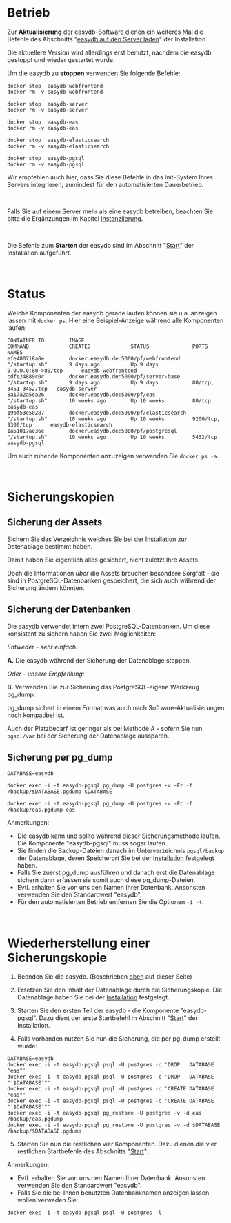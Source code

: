 # Betrieb
Zur **Aktualisierung** der easydb-Software dienen ein weiteres Mal die Befehle des Abschnitts "[easydb auf den Server laden](/sysadmin/installation/installation.md#easydb-auf-den-server-laden)" der Installation.

Die aktuellere Version wird allerdings erst benutzt, nachdem die easydb gestoppt und wieder gestartet wurde.

Um die easydb zu **stoppen** verwenden Sie folgende Befehle:

~~~~
docker stop  easydb-webfrontend
docker rm -v easydb-webfrontend

docker stop  easydb-server
docker rm -v easydb-server

docker stop  easydb-eas
docker rm -v easydb-eas

docker stop  easydb-elasticsearch
docker rm -v easydb-elasticsearch

docker stop  easydb-pgsql
docker rm -v easydb-pgsql
~~~~

Wir empfehlen auch hier, dass Sie diese Befehle in das Init-System Ihres Servers integrieren, zumindest für den automatisierten Dauerbetrieb.

&nbsp;

Falls Sie auf einem Server mehr als eine easydb betreiben, beachten Sie bitte die Ergänzungen im Kapitel [Instanziierung](/sysadmin/instances/instances.md#stop).

&nbsp;

Die Befehle zum **Starten** der easydb sind im Abschnitt  "[Start](/sysadmin/installation/installation.md#start)" der Installation aufgeführt.

&nbsp;

# Status

Welche Komponenten der easydb gerade laufen können sie u.a. anzeigen lassen mit `docker ps`. Hier eine Beispiel-Anzeige während alle Komponenten laufen:

~~~~
CONTAINER ID        IMAGE                                       COMMAND             CREATED             STATUS              PORTS                   NAMES
efe480718a0e        docker.easydb.de:5000/pf/webfrontend        "/startup.sh"       9 days ago          Up 9 days           0.0.0.0:80->80/tcp      easydb-webfrontend
cdfe24889c0c        docker.easydb.de:5000/pf/server-base        "/startup.sh"       9 days ago          Up 9 days           80/tcp, 3451-3452/tcp   easydb-server
8a17a2a5ea26        docker.easydb.de:5000/pf/eas                "/startup.sh"       10 weeks ago        Up 10 weeks         80/tcp                  easydb-eas
19bf53e50287        docker.easydb.de:5000/pf/elasticsearch      "/startup.sh"       10 weeks ago        Up 10 weeks         9200/tcp, 9300/tcp      easydb-elasticsearch
1a51017ae36e        docker.easydb.de:5000/pf/postgresql         "/startup.sh"       10 weeks ago        Up 10 weeks         5432/tcp                easydb-pgsql
~~~~

Um auch ruhende Komponenten anzuzeigen verwenden Sie `docker ps -a`.

&nbsp;

# Sicherungskopien

## Sicherung der Assets
Sichern Sie das Verzeichnis welches Sie bei der [Installation](/sysadmin/installation/installation.md#datenablage-bestimmen) zur Datenablage bestimmt haben.

Damit haben Sie eigentlich alles gesichert, nicht zuletzt Ihre Assets.

Doch die Informationen _über_ die Assets brauchen besondere Sorgfalt - sie sind in PostgreSQL-Datenbanken gespeichert, die sich auch während der Sicherung ändern könnten.

## Sicherung der Datenbanken

Die easydb verwendet intern zwei PostgreSQL-Datenbanken. Um diese konsistent zu sichern haben Sie zwei Möglichkeiten:

_Entweder - sehr einfach:_

__A.__ Die easydb während der Sicherung der Datenablage stoppen.

_Oder - unsere Empfehlung:_

__B.__ Verwenden Sie zur Sicherung das PostgreSQL-eigene Werkzeug pg_dump.

pg_dump sichert in einem Format was auch nach Software-Aktualisierungen noch kompatibel ist.

Auch der Platzbedarf ist geringer als bei Methode A - sofern Sie nun `pgsql/var` bei der Sicherung der Datenablage aussparen.

## Sicherung per pg_dump

~~~~
DATABASE=easydb

docker exec -i -t easydb-pgsql pg_dump -U postgres -v -Fc -f /backup/$DATABASE.pgdump $DATABASE

docker exec -i -t easydb-pgsql pg_dump -U postgres -v -Fc -f /backup/eas.pgdump eas
~~~~

Anmerkungen:

- Die easydb kann und sollte während dieser Sicherungsmethode laufen. Die Komponente "easydb-pgsql" muss sogar laufen.
- Sie finden die Backup-Dateien danach im Unterverzeichnis `pgsql/backup` der Datenablage, deren Speicherort Sie bei der [Installation](/sysadmin/installation/installation.md) festgelegt haben.
- Falls Sie zuerst pg_dump ausführen und danach erst die Datenablage sichern dann erfassen sie somit auch diese pg_dump-Dateien.
- Evtl. erhalten Sie von uns den Namen Ihrer Datenbank. Ansonsten verwenden Sie den Standardwert "easydb".
- Für den automatisierten Betrieb entfernen Sie die Optionen `-i -t`.

&nbsp;


# Wiederherstellung einer Sicherungskopie

1. Beenden Sie die easydb. (Beschrieben [oben](#betrieb) auf dieser Seite)

2. Ersetzen Sie den Inhalt der Datenablage durch die Sicherungskopie. Die Datenablage haben Sie bei der [Installation](/sysadmin/installation/installation.md#datenablage-bestimmen) festgelegt.

3. Starten Sie den ersten Teil der easydb - die Komponente "easydb-pgsql". Dazu dient der erste Startbefehl m Abschnitt "[Start](/sysadmin/installation/installation.md#start)" der Installation.

4. Falls vorhanden nutzen Sie nun die Sicherung, die per pg_dump erstellt wurde:

~~~~
DATABASE=easydb
docker exec -i -t easydb-pgsql psql -U postgres -c 'DROP   DATABASE "eas"'
docker exec -i -t easydb-pgsql psql -U postgres -c 'DROP   DATABASE "'$DATABASE'"'
docker exec -i -t easydb-pgsql psql -U postgres -c 'CREATE DATABASE "eas"'
docker exec -i -t easydb-pgsql psql -U postgres -c 'CREATE DATABASE "'$DATABASE'"'
docker exec -i -t easydb-pgsql pg_restore -U postgres -v -d eas    /backup/eas.pgdump
docker exec -i -t easydb-pgsql pg_restore -U postgres -v -d $DATABASE /backup/$DATABASE.pgdump
~~~~

5. Starten Sie nun die restlichen vier Komponenten. Dazu dienen die vier restlichen Startbefehle des Abschnitts "[Start](/sysadmin/installation/installation.md#start)".

Anmerkungen:

- Evtl. erhalten Sie von uns den Namen Ihrer Datenbank. Ansonsten verwenden Sie den Standardwert "easydb".
- Falls Sie die bei Ihnen benutzten Datenbanknamen anzeigen lassen wollen verweden Sie:

~~~~
docker exec -i -t easydb-pgsql psql -U postgres -l
~~~~

&nbsp;

